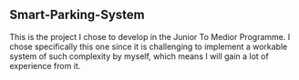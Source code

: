 ## Smart-Parking-System
This is the project I chose to develop in the Junior To Medior Programme. I chose specifically this one since it is challenging to implement a workable system of such complexity by myself, which means I will gain a lot of experience from it.
